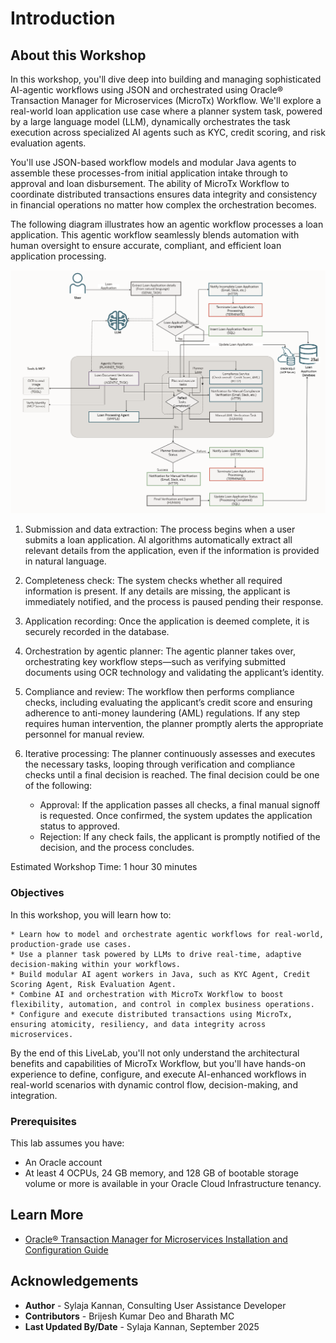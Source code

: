 # Introduction

## About this Workshop

In this workshop, you'll dive deep into building and managing sophisticated AI-agentic workflows using JSON and orchestrated using Oracle® Transaction Manager for Microservices (MicroTx) Workflow. We'll explore a real-world loan application use case where a planner system task, powered by a large language model (LLM), dynamically orchestrates the task execution across specialized AI agents such as KYC, credit scoring, and risk evaluation agents.

You'll use JSON-based workflow models and modular Java agents to assemble these processes-from initial application intake through to approval and loan disbursement. The ability of MicroTx Workflow to coordinate distributed transactions ensures data integrity and consistency in financial operations no matter how complex the orchestration becomes.

The following diagram illustrates how an agentic workflow processes a loan application. This agentic workflow seamlessly blends automation with human oversight to ensure accurate, compliant, and efficient loan application processing.

![Loan application workflow](images/about.png)

1. Submission and data extraction: The process begins when a user submits a loan application. AI algorithms automatically extract all relevant details from the application, even if the information is provided in natural language.

2. Completeness check: The system checks whether all required information is present. If any details are missing, the applicant is immediately notified, and the process is paused pending their response.

3. Application recording: Once the application is deemed complete, it is securely recorded in the database.

4. Orchestration by agentic planner: The agentic planner takes over, orchestrating key workflow steps—such as verifying submitted documents using OCR technology and validating the applicant’s identity.

5. Compliance and review: The workflow then performs compliance checks, including evaluating the applicant’s credit score and ensuring adherence to anti-money laundering (AML) regulations. If any step requires human intervention, the planner promptly alerts the appropriate personnel for manual review.

6. Iterative processing: The planner continuously assesses and executes the necessary tasks, looping through verification and compliance checks until a final decision is reached. The final decision could be one of the following:
    * Approval: If the application passes all checks, a final manual signoff is requested. Once confirmed, the system updates the application status to approved.
    * Rejection: If any check fails, the applicant is promptly notified of the decision, and the process concludes.

Estimated Workshop Time: 1 hour 30 minutes

### Objectives

In this workshop, you will learn how to:

    * Learn how to model and orchestrate agentic workflows for real-world, production-grade use cases.
    * Use a planner task powered by LLMs to drive real-time, adaptive decision-making within your workflows.
    * Build modular AI agent workers in Java, such as KYC Agent, Credit Scoring Agent, Risk Evaluation Agent.
    * Combine AI and orchestration with MicroTx Workflow to boost flexibility, automation, and control in complex business operations.
    * Configure and execute distributed transactions using MicroTx, ensuring atomicity, resiliency, and data integrity across microservices.

By the end of this LiveLab, you'll not only understand the architectural benefits and capabilities of MicroTx Workflow, but you'll have hands-on experience to define, configure, and execute AI-enhanced workflows in real-world scenarios with dynamic control flow, decision-making, and integration.

### Prerequisites

This lab assumes you have:
* An Oracle account
* At least 4 OCPUs, 24 GB memory, and 128 GB of bootable storage volume or more is available in your Oracle Cloud Infrastructure tenancy.

## Learn More

* [Oracle® Transaction Manager for Microservices Installation and Configuration Guide](https://docs.oracle.com/pls/topic/lookup?ctx=microtx-latest&id=TMMDG)

## Acknowledgements
* **Author** - Sylaja Kannan, Consulting User Assistance Developer
* **Contributors** -  Brijesh Kumar Deo and Bharath MC
* **Last Updated By/Date** - Sylaja Kannan, September 2025